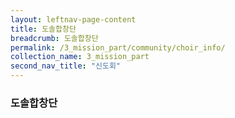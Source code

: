 ```yaml
---
layout: leftnav-page-content
title: 도솔합창단
breadcrumb: 도솔합창단
permalink: /3_mission_part/community/choir_info/
collection_name: 3_mission_part
second_nav_title: "신도회"
---
```


### **도솔합창단** 






